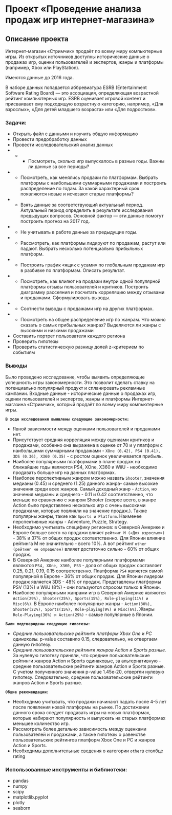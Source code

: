 # Проект «Проведение анализа продаж игр интернет-магазина»
## Описание проекта
Интернет-магазин «Стримчик» продаёт по всему миру компьютерные игры. Из открытых источников доступны исторические данные о продажах игр, оценки пользователей и экспертов, жанры и платформы (например, Xbox или PlayStation).

Имеются данные до 2016 года.

В наборе данных попадается аббревиатура ESRB (Entertainment Software Rating Board) — это ассоциация, определяющая возрастной рейтинг компьютерных игр. ESRB оценивает игровой контент и присваивает ему подходящую возрастную категорию, например, «Для взрослых», «Для детей младшего возраста» или «Для подростков».

### Задачи:

- Открыть файл с данными и изучить общую информацию
- Провести предобработку данных
- Провести исследовательский анализ данных
- - - Посмотреть, сколько игр выпускалось в разные годы. Важны ли данные за все периоды?
- - Посмотреть, как менялись продажи по платформам. Выбрать платформы с наибольшими суммарными продажами и построить распределение по годам. За какой характерный срок появляются новые и исчезают старые платформы?
- - Взять данные за соответствующий актуальный период. Актуальный период определить в результате исследования предыдущих вопросов. Основной фактор — эти данные помогут построить прогноз на 2017 год.
- - Не учитывать в работе данные за предыдущие годы.
- - Рассмотреть, как платформы лидируют по продажам, растут или падают. Выбрать несколько потенциально прибыльных платформ.
- - Построить график «ящик с усами» по глобальным продажам игр в разбивке по платформам. Описать результат.
- - Посмотреть, как влияют на продажи внутри одной популярной платформы отзывы пользователей и критиков. Построить диаграмму рассеяния и посчитать корреляцию между отзывами и продажами. Сформулировать выводы.
- - Соотнести выводы с продажами игр на других платформах.
- - Посмотреть на общее распределение игр по жанрам. Что можно сказать о самых прибыльных жанрах? Выделяются ли жанры с высокими и низкими продажами
- Составить портрет пользователя каждого региона
- Проверить гипотезы
- Проверить статистическую разницу долей z-критерием по событиям

### Выводы

Было проведено исследование, чтобы выявить определяющие успешность игры закономерности. Это позволит сделать ставку на потенциально популярный продукт и спланировать рекламные кампании. Входные данные - исторические данные о продажах игр, оценки пользователей и экспертов, жанры и платформы Интернет-магазина «Стримчик», который продаёт по всему миру компьютерные игры. 

**`В ходе исследования выявлены следующие закономерности:`**
- Явной зависимости между оценками пользователей и продажами нет. 
- Присутствует средняя корреляция между оценками критиков и продажами, особенно она выражена в оценке от 70 и у платформ с наибольшими суммарными продажами - `XOne (0.42), PS4 (0.41), 3DS (0.36), X360 (0.35)` - с ростом оценок увеличивается прибыль.
- Наиболее популярными платформами в плане продаж на ближайшие годы являются PS4, XOne, X360 и WiiU - необходимо продавать больше игр на данных платформах.
- Наиболее перспективным жанром можно назвать `Shooter`, значения медианы (0.45) и среднего (1.25) данного жанра- самые высокие значения среди всех жанров. Самый доходный жанр - `Action`, но значения медианы и среднего - 0.11 и 0.42 соответственно, что меньше по сравнению с жанром Shooter (скорее всего, в жанре Action было представлено несколько игр с очень высокими продажами, которые повлияли на значение продаж.). Также популярны жанры, такие как `Sports и Platform`. Наименее перспективные жанры - Adventure, Puzzle, Strategy. 
- Необходимо учитывать специфику регионов: в Северной Америке и Европе больше всего на продажи влияет `рейтинг М («Для взрослых»)` - 38% и 37% от общих продаж соответственно. Для Японии влияние рейтинга M не значительно - всего 10%. А вот рейтинг `other (рейтинг не определен)` влияет достаточно сильно - 60% от общих продаж.
- В Северной Америке наиболее популярными платформами являются `PS4, XOne, X360, PS3` - доля от общих продаж составляет 0.25, 0.21, 0.19, 0.15 соответственно. Платформа `PS4` является самой популярной в Европе - 36% от общих продаж. Для Японии лидером продаж является 3DS - 48% от продаж. Представлены платформы PSV (13%) и WiiU (8%) - они пользуются спросом только в Японии.
- Наиболее популярными жанрами игр в Северной Америке являются `Action(29%), Shooter(25%), Sports(15%), Role-playing(11%) и Misc(6%)`. В Европе наиболее популярные жанры - `Action(30%), Shooter(22%), Sports(15%), Role-playing(9%) и Misc(6%)`. Жанры `Role-Playing(36%) и Action(29%)` - самые популярные в Японии.


**`Были подтверждены следующие гипотезы:`**
- *Средние пользовательские рейтинги платформ Xbox One и PC одинаковы.*
p-value составило 0.15, следовательно, не отвергаем данную гипотезу.
- *Средние пользовательские рейтинги жанров Action и Sports разные.*
За нулевую гипотезу приняли, что средние пользовательские рейтинги жанров Action и Sports одинаковые, за альтернативную - средние пользовательские рейтинги жанров Action и Sports разные. С учетом полученного значения p-value 1.45e-20, отвергли нулевую гипотезу. Следовательно, средние пользовательские рейтинги жанров Action и Sports разные.


**`Общие рекомендации:`**
- Необходимо учитывать, что продажи начинают падать после 4-5 лет после появления новой платформы на рынке. По достижении данного срока следует продавать игры на новых платформах, которые набирают популярность и выпускать на старых платформах меньшее количество игр.
- Рассмотреть более детально зависимость между оценками пользователей и продажами, а также гипотезы о равенстве пользовательских рейтингов платформ Xbox One и PC и жанров Action и Sports.
- Необходимы дополнительные сведения о категории `other`в столбце rating


### Использованные инструменты и библиотеки:
- pandas
- numpy
- scipy
- matplotlib.pyplot
- plotly
- seaborn

